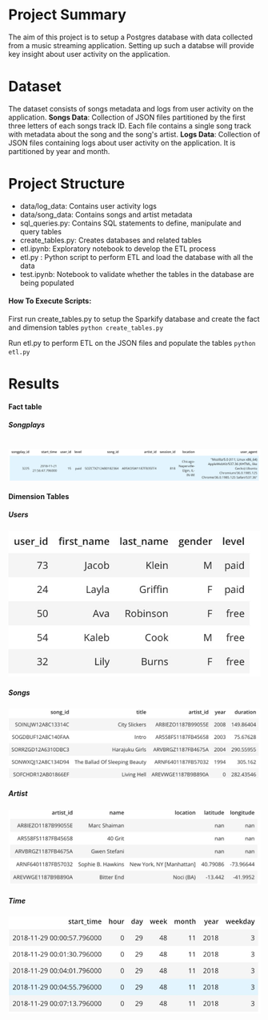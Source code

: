 # Project Summary
The aim of this project is to setup a Postgres database with data collected from a music streaming application. Setting up such a databse will provide key insight about user activity on the application.

# Dataset
The dataset consists of songs metadata and logs from user activity on the application.
**Songs Data**: Collection of JSON files partitioned by the first three letters of each songs track ID. Each file contains a single song track with metadata about the song and the song's artist.
**Logs Data**: Collection of JSON files containing logs about user activity on the application. It is partitioned by year and month.

# Project Structure
* data/log_data: Contains user activity logs
* data/song_data: Contains songs and artist metadata
* sql_queries.py: Contains SQL statements to define, manipulate and query tables
* create_tables.py: Creates databases and related tables
* etl.ipynb: Exploratory notebook to develop the ETL process
* etl.py : Python script to perform ETL and load the database with all the data
* test.ipynb: Notebook to validate whether the tables in the database are being populated

#### How To Execute Scripts:

First run create_tables.py to setup the Sparkify database and create the fact and dimension tables
`python create_tables.py`

Run etl.py to perform ETL on the JSON files and populate the tables
`python etl.py`


# Results
#### Fact table
##### Songplays
#
![None](https://github.com/atulya22/DataEngineering/blob/master/RDMS_Data_Modelling/assets/FactTable.jpg)

#### Dimension Tables
##### Users

![None](https://github.com/atulya22/DataEngineering/blob/master/RDMS_Data_Modelling/assets/Dim_User.jpg)

##### Songs

![None](https://github.com/atulya22/DataEngineering/blob/master/RDMS_Data_Modelling/assets/Dim_Songs.jpg)

##### Artist

![None](https://github.com/atulya22/DataEngineering/blob/master/RDMS_Data_Modelling/assets/Dim_Artist.jpg)

##### Time

![None](https://github.com/atulya22/DataEngineering/blob/master/RDMS_Data_Modelling/assets/Dim_Time.jpg)
